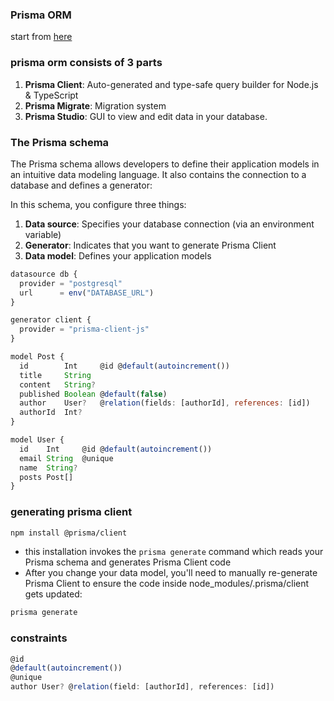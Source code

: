 ### Prisma ORM
start from [here](https://www.prisma.io/docs/orm/overview/introduction/what-is-prisma)

### prisma orm consists of 3 parts
1. **Prisma Client**: Auto-generated and type-safe query builder for Node.js & TypeScript
2. **Prisma Migrate**: Migration system
3. **Prisma Studio**: GUI to view and edit data in your database.

### The Prisma schema
The Prisma schema allows developers to define their application models in an intuitive data modeling language. It also contains the connection to a database and defines a generator:

In this schema, you configure three things:

1. **Data source**: Specifies your database connection (via an environment variable)
2. **Generator**: Indicates that you want to generate Prisma Client
3. **Data model**: Defines your application models

```js
datasource db {
  provider = "postgresql"
  url      = env("DATABASE_URL")
}

generator client {
  provider = "prisma-client-js"
}

model Post {
  id        Int     @id @default(autoincrement())
  title     String
  content   String?
  published Boolean @default(false)
  author    User?   @relation(fields: [authorId], references: [id])
  authorId  Int?
}

model User {
  id    Int     @id @default(autoincrement())
  email String  @unique
  name  String?
  posts Post[]
}
```

### generating prisma client
```bash
npm install @prisma/client
```
- this installation invokes the `prisma generate` command which reads your Prisma schema and generates Prisma Client code
- After you change your data model, you'll need to manually re-generate Prisma Client to ensure the code inside node_modules/.prisma/client gets updated:
```bash
prisma generate
```

### constraints
```js
@id
@default(autoincrement())
@unique
author User? @relation(field: [authorId], references: [id])
```
